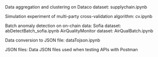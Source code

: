 Data aggregation and clustering on Dataco dataset: supplychain.ipynb

Simulation experiment of multi-party cross-validation algorithm: cv.ipynb

Batch anomaly detection on on-chain data: Sofia dataset: abDetectBatch_sofia.ipynb
AirQualityMonitor dataset: AirQualBatch.ipynb

Data conversion to JSON file: dataTojson.ipynb

JSON files: Data JSON files used when testing APIs with Postman
